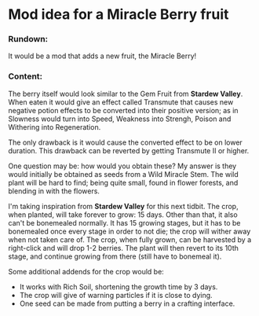 # Mod idea for a Miracle Berry fruit
### Rundown:
It would be a mod that adds a new fruit, the Miracle Berry!
### Content:
The berry itself would look similar to the Gem Fruit from __Stardew Valley__. When eaten it would give an effect called Transmute that causes new negative potion effects to be converted into their positive version; as in Slowness would turn into Speed, Weakness into Strengh, Poison and Withering into Regeneration.

The only drawback is it would cause the converted effect to be on lower duration. This drawback can be reverted by getting Transmute II or higher.

One question may be: how would you obtain these? My answer is they would initially be obtained as seeds from a Wild Miracle Stem. The wild plant will be hard to find; being quite small, found in flower forests, and blending in with the flowers.

I'm taking inspiration from __Stardew Valley__ for this next tidbit. The crop, when planted, will take forever to grow: 15 days. Other than that, it also can't be bonemealed normally. It has 15 growing stages, but it has to be bonemealed once every stage in order to not die; the crop will wither away when not taken care of. The crop, when fully grown, can be harvested by a right-click and will drop 1-2 berries. The plant will then revert to its 10th stage, and continue growing from there (still have to bonemeal it).

Some additional addends for the crop would be:
- It works with Rich Soil, shortening the growth time by 3 days.
- The crop will give of warning particles if it is close to dying.
- One seed can be made from putting a berry in a crafting interface.
